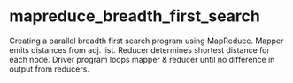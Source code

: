 # mapreduce_breadth_first_search

Creating a parallel breadth first search program using MapReduce.
Mapper emits distances from adj. list.
Reducer determines shortest distance for each node.
Driver program loops mapper & reducer until no difference in output from reducers.
